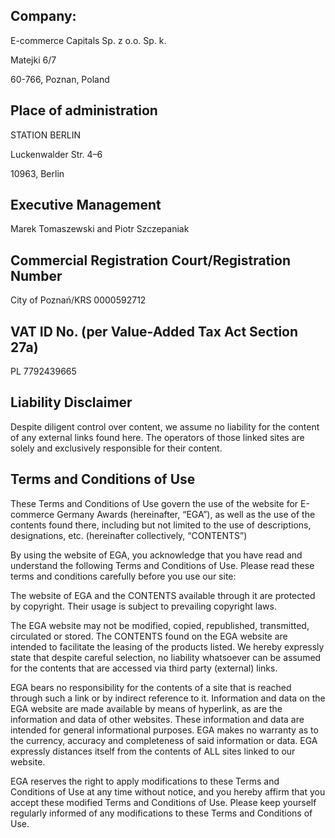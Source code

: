 
## Company:

E-commerce Capitals Sp. z o.o. Sp. k.

Matejki 6/7

60-766, Poznan, Poland

## Place of administration

STATION BERLIN

Luckenwalder Str. 4–6

10963, Berlin

## Executive Management

Marek Tomaszewski and Piotr Szczepaniak

## Commercial Registration Court/Registration Number 

City of Poznań/KRS 0000592712

## VAT ID No. (per Value-Added Tax Act Section 27a)

PL 7792439665

## Liability Disclaimer

Despite diligent control over content, we assume no liability for the content of any external links found here. The operators of those linked sites are solely and exclusively responsible for their content.

## Terms and Conditions of Use

These Terms and Conditions of Use govern the use of the website for E-commerce Germany Awards (hereinafter, “EGA”), as well as the use of the contents found there, including but not limited to the use of descriptions, designations, etc. (hereinafter collectively, “CONTENTS”)

By using the website of EGA, you acknowledge that you have read and understand the following Terms and Conditions of Use. Please read these terms and conditions carefully before you use our site:

The website of EGA and the CONTENTS available through it are protected by copyright. Their usage is subject to prevailing copyright laws.

The EGA website may not be modified, copied, republished, transmitted, circulated or stored. The CONTENTS found on the EGA website are intended to facilitate the leasing of the products listed. We hereby expressly state that despite careful selection, no liability whatsoever can be assumed for the contents that are accessed via third party (external) links.

EGA bears no responsibility for the contents of a site that is reached through such a link or by indirect reference to it. Information and data on the EGA website are made available by means of hyperlink, as are the information and data of other websites. These information and data are intended for general informational purposes. EGA makes no warranty as to the currency, accuracy and completeness of said information or data. EGA expressly distances itself from the contents of ALL sites linked to our website.

EGA reserves the right to apply modifications to these Terms and Conditions of Use at any time without notice, and you hereby affirm that you accept these modified Terms and Conditions of Use. Please keep yourself regularly informed of any modifications to these Terms and Conditions of Use.

